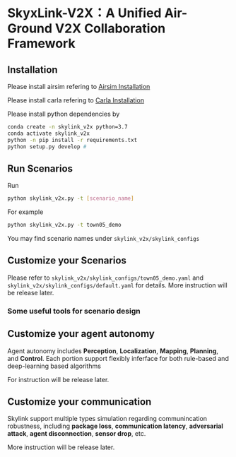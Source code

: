 # SkyxLink-V2X：A Unified Air-Ground V2X Collaboration Framework



## Installation
Please install airsim refering to [Airsim Installation](doc/Airsim_installation.md)

Please install carla refering to [Carla Installation](doc/Carla_installation.md)

Please install python dependencies by
```bash
conda create -n skylink_v2x python=3.7
conda activate skylink_v2x
python -n pip install -r requirements.txt
python setup.py develop # 
```

## Run Scenarios

Run 
```bash
python skylink_v2x.py -t [scenario_name]
```

For example
```bash
python skylink_v2x.py -t town05_demo
```

You may find scenario names under `skylink_v2x/skylink_configs`



## Customize your Scenarios

Please refer to `skylink_v2x/skylink_configs/town05_demo.yaml` and `skylink_v2x/skylink_configs/default.yaml` for details. More instruction will be release later.

### Some useful tools for scenario design


## Customize your agent autonomy

Agent autonomy includes **Perception**, **Localization**, **Mapping**, **Planning**, and **Control**. Each portion support flexibly inferface for both rule-based and deep-learning based algorithms

For instruction will be release later.

## Customize your communication

Skylink support multiple types simulation regarding communincation robustness, including **package loss**, **communication latency**, **adversarial attack**, **agent disconnection**, **sensor drop**, etc.

More instruction will be release later.
